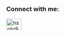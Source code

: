 <div>
    <div>
        <h3 align="left">
            Connect with me:
        </h3>
        <p align="left">
            <a href="https://linkedin.com/in/nsoto92" target="blank">
            <img
                align="center"
                src="https://raw.githubusercontent.com/rahuldkjain/github-profile-readme-generator/master/src/images/icons/Social/linked-in-alt.svg"
                alt="nsoto92"
                height="30"
                width="40"
            />
            </a>
        </p>
    </div>
</div>
